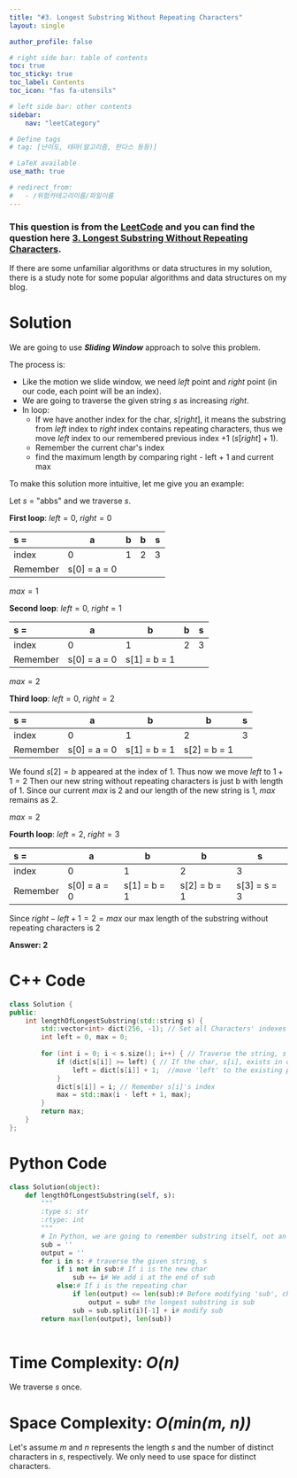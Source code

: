 ```yaml
---
title: "#3. Longest Substring Without Repeating Characters"
layout: single

author_profile: false

# right side bar: table of contents
toc: true
toc_sticky: true
toc_label: Contents
toc_icon: "fas fa-utensils"

# left side bar: other contents
sidebar:
    nav: "leetCategory"

# Define tags
# tag: [난이도, 테마(알고리즘, 판다스 등등)]

# LaTeX available
use_math: true

# redirect_from:
#   - /위험카테고리이름/파일이름
---
```


<div class="notice--danger">
<h3>This question is from the <a href="https://leetcode.com">LeetCode</a>  and you can find the question here <a href="https://leetcode.com/problems/longest-substring-without-repeating-characters/">3. Longest Substring Without Repeating Characters</a>.</h3>
<p>If there are some unfamiliar algorithms or data structures in my solution, there is a study note for some popular algorithms and data structures on my blog.</p>
</div>

# Solution
We are going to use ***Sliding Window*** approach to solve this problem.

The process is:

+ Like the motion we slide window, we need $left$ point and $right$ point (in our code, each point will be an index).
+ We are going to traverse the given string $s$ as increasing $right$.
+ In loop:
  + If we have another index for the char, $s[right]$, it means the substring from $left$ index to $right$ index contains repeating characters, thus we move $left$ index to our remembered previous index  +1 ($s[right]+1$).
  + Remember the current char's index
  + find the maximum length by comparing right - left + 1 and current max

To make this solution more intuitive, let me give you an example: 

Let $s$ = "abbs" and we traverse $s$.

**First loop**: $left = 0$, $right = 0$

| s =      | a            | b    | b    | s    |
| :------- | ------------ | ---- | ---- | ---- |
| index    | 0            | 1    | 2    | 3    |
| Remember | s[0] = a = 0 |      |      |      |

$max = 1$

**Second loop**: $left = 0$, $right = 1$

| s =      | a            | b            | b    | s    |
| :------- | ------------ | ------------ | ---- | ---- |
| index    | 0            | 1            | 2    | 3    |
| Remember | s[0] = a = 0 | s[1] = b = 1 |      |      |

$max = 2$

**Third loop**: $left = 0$, $right = 2$

| s =      | a            | b            | b            | s    |
| :------- | ------------ | ------------ | ------------ | ---- |
| index    | 0            | 1            | 2            | 3    |
| Remember | s[0] = a = 0 | s[1] = b = 1 | s[2] = b = 1 |      |

We found $s[2] = b$ appeared at the index of 1. Thus now we move $left$ to $1 + 1 = 2$ Then our new string without repeating characters is just b with length of 1. Since our current $max$ is 2 and our length of the new string is 1, $max$ remains as 2.

$max = 2$

**Fourth loop**: $left = 2$, $right = 3$

| s =      | a            | b            | b            | s            |
| :------- | ------------ | ------------ | ------------ | ------------ |
| index    | 0            | 1            | 2            | 3            |
| Remember | s[0] = a = 0 | s[1] = b = 1 | s[2] = b = 1 | s[3] = s = 3 |

Since $right-left+1=2=max$ our max length of the substring without repeating characters is 2

**Answer: 2**

# C++ Code
```c++
class Solution {
public:
    int lengthOfLongestSubstring(std::string s) {
        std::vector<int> dict(256, -1); // Set all Characters' indexes as -1
        int left = 0, max = 0;
        
        for (int i = 0; i < s.size(); i++) { // Traverse the string, s
            if (dict[s[i]] >= left) { // If the char, s[i], exists in our current checking string
                left = dict[s[i]] + 1;	//move 'left' to the existing previous s[i] + 1
            }
            dict[s[i]] = i;	// Remember s[i]'s index
            max = std::max(i - left + 1, max);
        }
        return max;
    }
};
```

# Python Code
~~~python
class Solution(object):
    def lengthOfLongestSubstring(self, s):
        """
        :type s: str
        :rtype: int
        """
        # In Python, we are going to remember substring itself, not an index.
        sub = ''
        output = ''
        for i in s:	# traverse the given string, s
            if i not in sub:# If i is the new char
                sub += i# We add i at the end of sub
            else:# If i is the repeating char
                if len(output) <= len(sub):# Before modifying 'sub', check sub is longer than output
                    output = sub# the longest substring is sub
                sub = sub.split(i)[-1] + i# modify sub
        return max(len(output), len(sub))
                
~~~

# Time Complexity: *O(n)*
We traverse $s$ once.

# Space Complexity: *O(min(m, n))*
Let's assume $m$ and $n$ represents the length $s$ and the number of distinct characters in $s$, respectively. We only need to use space for distinct characters.
